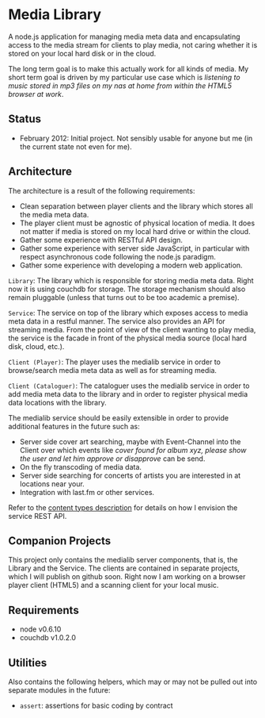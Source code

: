 Media Library
=============

A node.js application for managing media meta data and encapsulating access to the media stream for clients
to play media, not caring whether it is stored on your local hard disk or in the cloud.

The long term goal is to make this actually work for all kinds of media. My short term goal is driven by my
particular use case which is *listening to music stored in mp3 files on my nas at home from within the HTML5
browser at work*.


Status
------

* February 2012: Initial project. Not sensibly usable for anyone but me (in the current state not even for me).


Architecture
------------

The architecture is a result of the following requirements:

* Clean separation between player clients and the library which stores all the media meta data.
* The player client must be agnostic of physical location of media. It does not matter if media is stored on
my local hard drive or within the cloud.
* Gather some experience with RESTful API design.
* Gather some experience with server side JavaScript, in particular with respect asynchronous
code following the node.js paradigm.
* Gather some experience with developing a modern web application.


``Library``: The library which is responsible for storing media meta data. Right now it is using couchdb for
storage. The storage mechanism should also remain pluggable (unless that turns out to be too academic a
premise).

``Service``: The service on top of the library which exposes access to media meta data in a restful manner.
The service also provides an API for streaming media. From the point of view of the client wanting to play
media, the service is the facade in front of the physical media source (local hard disk, cloud, etc.).

``Client (Player)``: The player uses the medialib service in order to browse/search media meta data as well
as for streaming media.

``Client (Cataloguer)``: The cataloguer uses the medialib service in order to add media meta data to the
library and in order to register physical media data locations with the library.  

The medialib service should be easily extensible in order to provide additional features in the future such as:

* Server side cover art searching, maybe with Event-Channel into the Client over which events like *cover 
found for album xyz, please show the user and let him approve or disapprove* can be send.
* On the fly transcoding of media data.
* Server side searching for concerts of artists you are interested in at locations near your.
* Integration with last.fm or other services.

Refer to the [content types description](content_types.md) for details on how I envision the service REST API. 


Companion Projects
------------------

This project only contains the medialib server components, that is, the Library and the Service. The clients
are contained in separate projects, which I will publish on github soon. Right now I am working on a browser
player client (HTML5) and a scanning client for your local music. 


Requirements
------------
* node v0.6.10
* couchdb v1.0.2.0


Utilities
---------
Also contains the following helpers, which may or may not be pulled out into separate modules in the future:

* ``assert``: assertions for basic coding by contract
